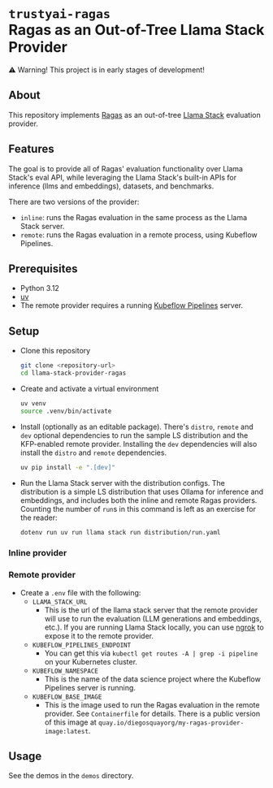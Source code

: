 # `trustyai-ragas` <br> Ragas as an Out-of-Tree Llama Stack Provider

⚠️ Warning! This project is in early stages of development!

## About
This repository implements [Ragas](https://github.com/explodinggradients/ragas) as an out-of-tree [Llama Stack](https://github.com/meta-llama/llama-stack) evaluation provider.

## Features
The goal is to provide all of Ragas' evaluation functionality over Llama Stack's eval API, while leveraging the Llama Stack's built-in APIs for inference (llms and embeddings), datasets, and benchmarks.

There are two versions of the provider:
- `inline`: runs the Ragas evaluation in the same process as the Llama Stack server.
- `remote`: runs the Ragas evaluation in a remote process, using Kubeflow Pipelines.

## Prerequisites
- Python 3.12
- [uv](https://docs.astral.sh/uv/)
- The remote provider requires a running [Kubeflow Pipelines](https://www.kubeflow.org/docs/components/pipelines) server.

## Setup
- Clone this repository
    ```bash
    git clone <repository-url>
    cd llama-stack-provider-ragas
    ```

- Create and activate a virtual environment
    ```bash
    uv venv
    source .venv/bin/activate
    ```

- Install (optionally as an editable package). There's `distro`, `remote` and `dev` optional dependencies to run the sample LS distribution and the KFP-enabled remote provider. Installing the `dev` dependencies will also install the `distro` and `remote` dependencies.
    ```bash
    uv pip install -e ".[dev]"
    ```
- Run the Llama Stack server with the distribution configs. The distribution is a simple LS distribution that uses Ollama for inference and embeddings, and includes both the inline and remote Ragas providers. Counting the number of `run`s in this command is left as an exercise for the reader:
    ```bash
    dotenv run uv run llama stack run distribution/run.yaml
    ```

### Inline provider

### Remote provider
- Create a `.env` file with the following:
    - `LLAMA_STACK_URL`
        - This is the url of the llama stack server that the remote provider will use to run the evaluation (LLM generations and embeddings, etc.). If you are running Llama Stack locally, you can use [ngrok](https://ngrok.com/) to expose it to the remote provider.
    - `KUBEFLOW_PIPELINES_ENDPOINT`
        - You can get this via `kubectl get routes -A | grep -i pipeline` on your Kubernetes cluster.
    - `KUBEFLOW_NAMESPACE`
        - This is the name of the data science project where the Kubeflow Pipelines server is running.
    - `KUBEFLOW_BASE_IMAGE`
        - This is the image used to run the Ragas evaluation in the remote provider. See `Containerfile` for details. There is a public version of this image at `quay.io/diegosquayorg/my-ragas-provider-image:latest`.


## Usage
See the demos in the `demos` directory.
